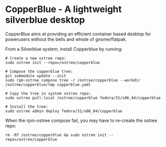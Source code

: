 CopperBlue - A lightweight silverblue desktop
=============================================

CopperBlue aims at providing an efficient container based desktop
for powerusers without the bells and whisle of gnome/flatpak.

From a Silverblue system, install Copperblue by running:

```
# Create a new ostree repo:
sudo ostree init --repo=/ostree/copperblue

# Compose the copperblue tree:
git submodule update --init
sudo rpm-ostree compose tree -r /ostree/copperblue --workdir /ostree/copperblue/tmp copperblue.yaml

# Copy the tree in system ostree repo:
sudo ostree pull-local /ostree/copperblue fedora/31/x86_64/copperblue

# Install the tree:
sudo ostree admin deploy fedora/31/x86_64/copperblue
```

When the rpm-ostree compose fail, you may have to re-create the ostree repo:

```
rm -Rf /ostree/copperblue && sudo ostree init --repo=/ostree/copperblue
```
